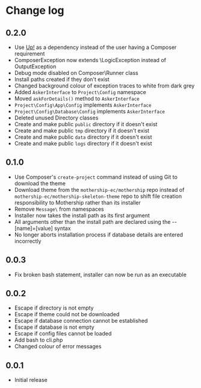 # Change log

## 0.2.0

- Use <a href="http://github.com/mothership-ec/up">Up!</a> as a dependency instead of the user having a Composer requirement
- ComposerException now extends \LogicException instead of OutputException
- Debug mode disabled on Composer\Runner class
- Install paths created if they don't exist
- Changed background colour of exception traces to white from dark grey
- Added `AskerInterface` to `Project\Config` namespace
- Moved `askForDetails()` method to `AskerInterface`
- `Project\Config\App\Config` implements `AskerInterface`
- `Project\Config\Database\Config` implements `AskerInterface`
- Deleted unused Directory classes
- Create and make public `public` directory if it doesn't exist
- Create and make public `tmp` directory if it doesn't exist
- Create and make public `data` directory if it doesn't exist
- Create and make public `logs` directory if it doesn't exist

## 0.1.0

- Use Composer's `create-project` command instead of using Git to download the theme
- Download theme from the `mothership-ec/mothership` repo instead of `mothership-ec/mothership-skeleton-theme` repo to shift file creation responsibility to Mothership rather than its installer
- Remove `Message\` from namespaces
- Installer now takes the install path as its first argument
- All arguments other than the install path are declared using the --[name]=[value] syntax
- No longer aborts installation process if database details are entered incorrectly

## 0.0.3

- Fix broken bash statement, installer can now be run as an executable

## 0.0.2

- Escape if directory is not empty
- Escape if theme could not be downloaded
- Escape if database connection cannot be established
- Escape if database is not empty
- Escape if config files cannot be loaded
- Add bash to cli.php
- Changed colour of error messages

## 0.0.1

- Initial release
